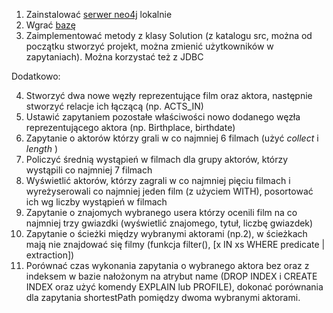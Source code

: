 1. Zainstalować [serwer neo4j](https://neo4j.com/download-center/#releases) lokalnie 
2. Wgrać [bazę](https://neo4j.com/developer/movie-database/)
3. Zaimplementować metody z klasy Solution (z katalogu src, można od początku stworzyć projekt,
    można zmienić użytkowników w zapytaniach). Można korzystać też z JDBC

Dodatkowo:

4. Stworzyć dwa nowe węzły reprezentujące film oraz aktora, następnie stworzyć relacje ich
    łączącą (np. ACTS_IN)
5. Ustawić zapytaniem pozostałe właściwości nowo dodanego węzła reprezentującego aktora (np.
    Birthplace, birthdate)
6. Zapytanie o aktorów którzy grali w co najmniej 6 filmach (użyć _collect_ i _length_ )
7. Policzyć średnią wystąpień w filmach dla grupy aktorów, którzy wystąpili co najmniej 7 filmach
8. Wyświetlić aktorów, którzy zagrali w co najmniej pięciu filmach i wyreżyserowali co najmniej
    jeden film (z użyciem WITH), posortować ich wg liczby wystąpień w filmach
9. Zapytanie o znajomych wybranego usera którzy ocenili film na co najmniej trzy gwiazdki
    (wyświetlić znajomego, tytuł, liczbę gwiazdek)
10. Zapytanie o ścieżki między wybranymi aktorami (np.2), w ścieżkach mają nie znajdować się filmy
    (funkcja filter(), [x IN xs WHERE predicate | extraction])
11. Porównać czas wykonania zapytania o wybranego aktora bez oraz z indeksem w bazie
    nałożonym na atrybut name (DROP INDEX i CREATE INDEX oraz użyć komendy EXPLAIN lub
    PROFILE), dokonać porównania dla zapytania shortestPath pomiędzy dwoma wybranymi
    aktorami.
